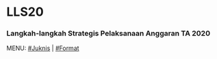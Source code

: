 <link rel="stylesheet" href="https://unpkg.com/sakura.css/css/sakura.css" type="text/css">


# LLS20
### Langkah-langkah Strategis Pelaksanaan Anggaran TA 2020

MENU: [#Juknis](#juknis) | [#Format](#format)
